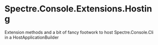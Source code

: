 # Spectre.Console.Extensions.Hosting
Extension methods and a bit of fancy footwork to host Spectre.Console.Cli in a HostApplicationBuilder
